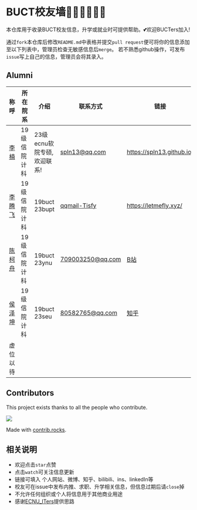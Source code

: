 <!--
 * @Author: LetMeFly
 * @Date: 2023-10-19 20:40:13
 * @LastEditors: LetMeFly
 * @LastEditTime: 2023-10-19 20:50:45
-->
# BUCT校友墙🧑‍🎓👩‍🎓👨‍🎓

本仓库用于收录BUCT校友信息，升学或就业时可提供帮助。💕欢迎BUCTers加入!


通过`fork`本仓库后修改`README.md`中表格并提交`pull request`便可将你的信息添加至以下列表中，管理员检查无敏感信息后`merge`。
若不熟悉github操作，可发布`issue`写上自己的信息，管理员会将其录入。

## Alumni

| 称呼                              | 所在院系           | 介绍          | 联系方式      | 链接             |
| --------------------------------- | ------------------ | ------------- | ------------- | ---------------- |
| [李楠](https://github.com/spln13) | 19级信院计科 | 23级ecnu软院专硕,欢迎联系! | spln13@qq.com | https://spln13.github.io/ |
| [李腾飞](https://github.com/LetMeFly666) | 19级信院计科 | 19buct 23bupt | [qqmail-Tisfy](mailto:Tisfy@qq.com) | https://letmefly.xyz/ |
| [陈柯舟](https://github.com/disloss)| 19级 信院计科 | 19buct 23ynu | 709003250@qq.com |[B站](https://space.bilibili.com/13840090)|
|  [侯泽坤](https://github.com/betacat-code) | 19级 信院计科 | 19buct 23seu  |  80582765@qq.com | [知乎](https://www.zhihu.com/people/hou-ze-kun-81) |
|     虚位以待          |              |           |        |         |

## Contributors

This project exists thanks to all the people who contribute.

<a href="https://github.com/BUCT-Alumni/BUCT-Alumni/graphs/contributors">
  <img src="https://contrib.rocks/image?repo=BUCT-Alumni/BUCT-Alumni" />
</a>

Made with [contrib.rocks](https://contrib.rocks).

## 相关说明
- 欢迎点击`star`点赞
- 点击`watch`可关注信息更新
- 链接可填入 个人网站、微博、知乎、bilibili、ins、linkedIn等
- 校友可在issue中发布内推、求职、升学相关信息，但信息过期后请`close`掉
- 不允许任何组织或个人将信息用于其他商业用途
- 感谢[ECNU_ITers](https://github.com/ECNUCSE/ECNU_ITers)提供思路
